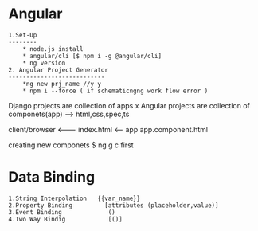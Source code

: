# Angular
    1.Set-Up
    --------
        * node.js install 
        * angular/cli [$ npm i -g @angular/cli]
        * ng version 
    2. Angular Project Generator
    ---------------------------
        *ng new prj_name //y y
        * npm i --force ( if schematicngng work flow error )

Django projects are collection of apps x Angular projects are collection of componets(app) --> html,css,spec,ts


client/browser <--- index.html <app-root> <-- app app.component.html 


creating new componets
   $ ng g c first



# Data Binding
    1.String Interpolation   {{var_name}}
    2.Property Binding         [attributes (placeholder,value)]
    3.Event Binding             ()
    4.Two Way Bindig            [()]